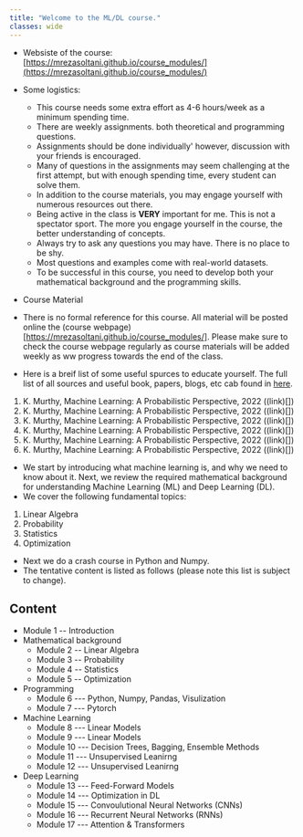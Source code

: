```yaml
---
title: "Welcome to the ML/DL course."
classes: wide
---
```


* Websiste of the course: [https://mrezasoltani.github.io/course_modules/](https://mrezasoltani.github.io/course_modules/)
* Some logistics:
  * This course needs some extra effort as 4-6 hours/week as a minimum spending time.
  * There are weekly assignments. both theoretical and programming questions.
  * Assignments should be done individually' however, discussion with your friends is encouraged.
  * Many of questions in the assignments may seem challenging at the first attempt, but with enough spending time, every student can solve them. 
  * In addition to the course materials, you may engage yourself with numerous resources out there.
  * Being active in the class is **VERY** important for me. This is not a spectator sport. The more you engage yourself in the course, the better understanding of concepts.
  * Always try to ask any questions you may have. There is no place to be shy.
  * Most questions and examples come with real-world datasets.
  * To be successful in this course, you need to develop both your mathematical background and the programming skills.

* Course Material
 * There is no formal reference for this course. All material will be posted online the (course webpage)[https://mrezasoltani.github.io/course_modules/]. Please make sure to check the course webpage regularly as course materials will be added weekly as ww progress towards the end of the class.
 * Here is a breif list of some useful spurces to educate yourself. The full list of all sources and useful book, papers, blogs, etc cab found in [here]().
  1. K. Murthy, Machine Learning: A Probabilistic Perspective, 2022 ((link)[])
  2. K. Murthy, Machine Learning: A Probabilistic Perspective, 2022 ((link)[])
  3. K. Murthy, Machine Learning: A Probabilistic Perspective, 2022 ((link)[])
  4. K. Murthy, Machine Learning: A Probabilistic Perspective, 2022 ((link)[])
  5. K. Murthy, Machine Learning: A Probabilistic Perspective, 2022 ((link)[])
  6. K. Murthy, Machine Learning: A Probabilistic Perspective, 2022 ((link)[])

* We start by introducing what machine learning is, and why we need to know about it. Next, we review the required mathematical background for understanding Machine Learning (ML) and Deep Learning (DL).
* We cover the following fundamental topics:
 1. Linear Algebra
 2. Probability
 3. Statistics
 4. Optimization

* Next we do a crash course in Python and Numpy.
* The tentative content is listed as follows (please note this list is subject to change).

## Content
* Module 1 -- Introduction
* Mathematical background
  * Module 2 -- Linear Algebra
  * Module 3 -- Probability
  * Module 4 -- Statistics
  * Module 5 -- Optimization
* Programming
  * Module 6 --- Python, Numpy, Pandas, Visulization
  * Module 7 --- Pytorch
* Machine Learning
  * Module 8 --- Linear Models
  * Module 9 --- Linear Models
  * Module 10 --- Decision Trees, Bagging, Ensemble Methods
  * Module 11 --- Unsupervised Leanirng
  * Module 12 --- Unsupervised Leanirng
* Deep Learning
  * Module 13 --- Feed-Forward Models
  * Module 14 --- Optimization in DL
  * Module 15 --- Convoulutional Neural Networks (CNNs)
  * Module 16 --- Recurrent Neural Networks (RNNs)
  * Module 17 --- Attention & Transformers
